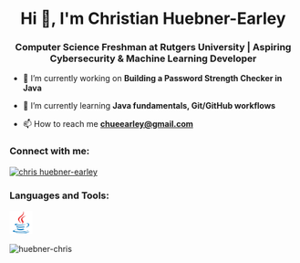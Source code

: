 <h1 align="center">Hi 👋, I'm Christian Huebner-Earley</h1>
<h3 align="center">Computer Science Freshman at Rutgers University | Aspiring Cybersecurity & Machine Learning Developer</h3>

- 🔭 I’m currently working on **Building a Password Strength Checker in Java**

- 🌱 I’m currently learning **Java fundamentals, Git/GitHub workflows**

- 📫 How to reach me **chueearley@gmail.com**

<h3 align="left">Connect with me:</h3>
<p align="left">
<a href="https://linkedin.com/in/chris huebner-earley" target="blank"><img align="center" src="https://raw.githubusercontent.com/rahuldkjain/github-profile-readme-generator/master/src/images/icons/Social/linked-in-alt.svg" alt="chris huebner-earley" height="30" width="40" /></a>
</p>

<h3 align="left">Languages and Tools:</h3>
<p align="left"> <a href="https://www.java.com" target="_blank" rel="noreferrer"> <img src="https://raw.githubusercontent.com/devicons/devicon/master/icons/java/java-original.svg" alt="java" width="40" height="40"/> </a> </p>

<p><img align="center" src="https://github-readme-streak-stats.herokuapp.com/?user=huebner-chris&" alt="huebner-chris" /></p>
